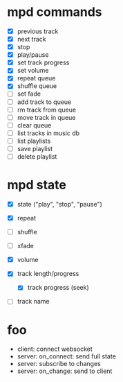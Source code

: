 # mpd commands

- [x] previous track
- [x] next track
- [x] stop
- [x] play/pause
- [x] set track progress
- [x] set volume
- [x] repeat queue
- [x] shuffle queue
- [ ] set fade
- [ ] add track to queue
- [ ] rm track from queue
- [ ] move track in queue
- [ ] clear queue
- [ ] list tracks in music db
- [ ] list playlists
- [ ] save playlist
- [ ] delete playlist

# mpd state

- [x] state ("play", "stop", "pause")
- [x] repeat
- [ ] shuffle
- [ ] xfade
- [x] volume
- [x] track length/progress
  - [x] track progress (seek)
- [ ] track name


# foo

- client: connect websocket
- server: on_connect: send full state
- server: subscribe to changes
- server: on_change: send to client

